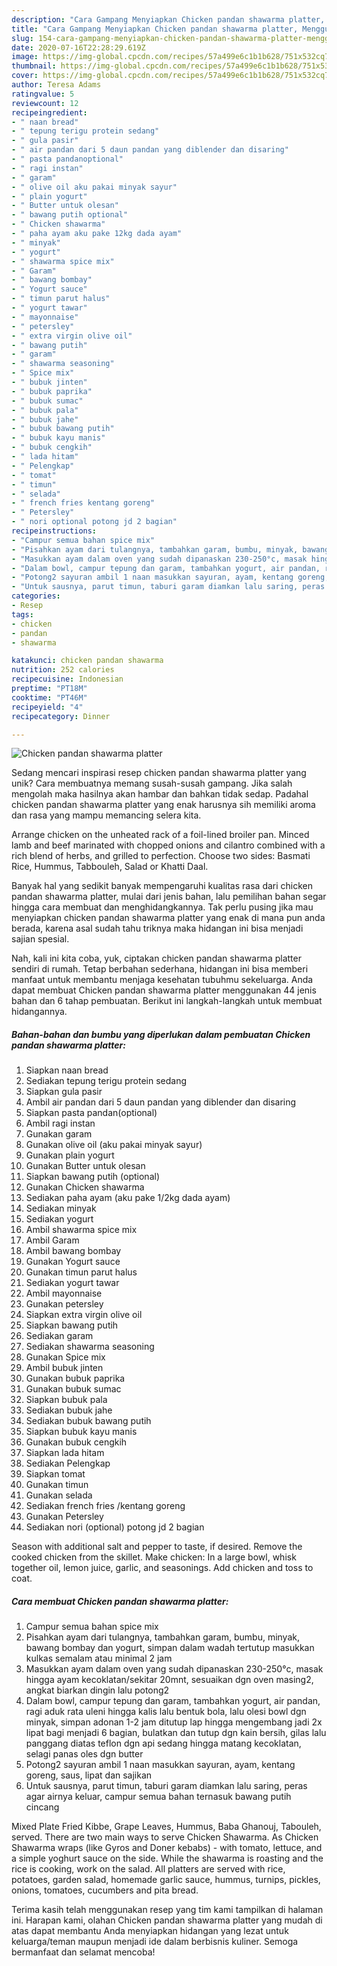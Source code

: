 ```yaml
---
description: "Cara Gampang Menyiapkan Chicken pandan shawarma platter, Menggugah Selera"
title: "Cara Gampang Menyiapkan Chicken pandan shawarma platter, Menggugah Selera"
slug: 154-cara-gampang-menyiapkan-chicken-pandan-shawarma-platter-menggugah-selera
date: 2020-07-16T22:28:29.619Z
image: https://img-global.cpcdn.com/recipes/57a499e6c1b1b628/751x532cq70/chicken-pandan-shawarma-platter-foto-resep-utama.jpg
thumbnail: https://img-global.cpcdn.com/recipes/57a499e6c1b1b628/751x532cq70/chicken-pandan-shawarma-platter-foto-resep-utama.jpg
cover: https://img-global.cpcdn.com/recipes/57a499e6c1b1b628/751x532cq70/chicken-pandan-shawarma-platter-foto-resep-utama.jpg
author: Teresa Adams
ratingvalue: 5
reviewcount: 12
recipeingredient:
- " naan bread"
- " tepung terigu protein sedang"
- " gula pasir"
- " air pandan dari 5 daun pandan yang diblender dan disaring"
- " pasta pandanoptional"
- " ragi instan"
- " garam"
- " olive oil aku pakai minyak sayur"
- " plain yogurt"
- " Butter untuk olesan"
- " bawang putih optional"
- " Chicken shawarma"
- " paha ayam aku pake 12kg dada ayam"
- " minyak"
- " yogurt"
- " shawarma spice mix"
- " Garam"
- " bawang bombay"
- " Yogurt sauce"
- " timun parut halus"
- " yogurt tawar"
- " mayonnaise"
- " petersley"
- " extra virgin olive oil"
- " bawang putih"
- " garam"
- " shawarma seasoning"
- " Spice mix"
- " bubuk jinten"
- " bubuk paprika"
- " bubuk sumac"
- " bubuk pala"
- " bubuk jahe"
- " bubuk bawang putih"
- " bubuk kayu manis"
- " bubuk cengkih"
- " lada hitam"
- " Pelengkap"
- " tomat"
- " timun"
- " selada"
- " french fries kentang goreng"
- " Petersley"
- " nori optional potong jd 2 bagian"
recipeinstructions:
- "Campur semua bahan spice mix"
- "Pisahkan ayam dari tulangnya, tambahkan garam, bumbu, minyak, bawang bombay dan yogurt, simpan dalam wadah tertutup masukkan kulkas semalam atau minimal 2 jam"
- "Masukkan ayam dalam oven yang sudah dipanaskan 230-250°c, masak hingga ayam kecoklatan/sekitar 20mnt, sesuaikan dgn oven masing2, angkat biarkan dingin lalu potong2"
- "Dalam bowl, campur tepung dan garam, tambahkan yogurt, air pandan, ragi aduk rata uleni hingga kalis lalu bentuk bola, lalu olesi bowl dgn minyak, simpan adonan 1-2 jam ditutup lap hingga mengembang jadi 2x lipat bagi menjadi 6 bagian, bulatkan dan tutup dgn kain bersih, gilas lalu panggang diatas teflon dgn api sedang hingga matang kecoklatan, selagi panas oles dgn butter"
- "Potong2 sayuran ambil 1 naan masukkan sayuran, ayam, kentang goreng, saus, lipat dan sajikan"
- "Untuk sausnya, parut timun, taburi garam diamkan lalu saring, peras agar airnya keluar, campur semua bahan ternasuk bawang putih cincang"
categories:
- Resep
tags:
- chicken
- pandan
- shawarma

katakunci: chicken pandan shawarma 
nutrition: 252 calories
recipecuisine: Indonesian
preptime: "PT18M"
cooktime: "PT46M"
recipeyield: "4"
recipecategory: Dinner

---
```



![Chicken pandan shawarma platter](https://img-global.cpcdn.com/recipes/57a499e6c1b1b628/751x532cq70/chicken-pandan-shawarma-platter-foto-resep-utama.jpg)

Sedang mencari inspirasi resep chicken pandan shawarma platter yang unik? Cara membuatnya memang susah-susah gampang. Jika salah mengolah maka hasilnya akan hambar dan bahkan tidak sedap. Padahal chicken pandan shawarma platter yang enak harusnya sih memiliki aroma dan rasa yang mampu memancing selera kita.

Arrange chicken on the unheated rack of a foil-lined broiler pan. Minced lamb and beef marinated with chopped onions and cilantro combined with a rich blend of herbs, and grilled to perfection. Choose two sides: Basmati Rice, Hummus, Tabbouleh, Salad or Khatti Daal.

Banyak hal yang sedikit banyak mempengaruhi kualitas rasa dari chicken pandan shawarma platter, mulai dari jenis bahan, lalu pemilihan bahan segar hingga cara membuat dan menghidangkannya. Tak perlu pusing jika mau menyiapkan chicken pandan shawarma platter yang enak di mana pun anda berada, karena asal sudah tahu triknya maka hidangan ini bisa menjadi sajian spesial.


Nah, kali ini kita coba, yuk, ciptakan chicken pandan shawarma platter sendiri di rumah. Tetap berbahan sederhana, hidangan ini bisa memberi manfaat untuk membantu menjaga kesehatan tubuhmu sekeluarga. Anda dapat membuat Chicken pandan shawarma platter menggunakan 44 jenis bahan dan 6 tahap pembuatan. Berikut ini langkah-langkah untuk membuat hidangannya.

<!--inarticleads1-->

##### Bahan-bahan dan bumbu yang diperlukan dalam pembuatan Chicken pandan shawarma platter:

1. Siapkan  naan bread
1. Sediakan  tepung terigu protein sedang
1. Siapkan  gula pasir
1. Ambil  air pandan dari 5 daun pandan yang diblender dan disaring
1. Siapkan  pasta pandan(optional)
1. Ambil  ragi instan
1. Gunakan  garam
1. Gunakan  olive oil (aku pakai minyak sayur)
1. Gunakan  plain yogurt
1. Gunakan  Butter untuk olesan
1. Siapkan  bawang putih (optional)
1. Gunakan  Chicken shawarma
1. Sediakan  paha ayam (aku pake 1/2kg dada ayam)
1. Sediakan  minyak
1. Sediakan  yogurt
1. Ambil  shawarma spice mix
1. Ambil  Garam
1. Ambil  bawang bombay
1. Gunakan  Yogurt sauce
1. Gunakan  timun parut halus
1. Sediakan  yogurt tawar
1. Ambil  mayonnaise
1. Gunakan  petersley
1. Siapkan  extra virgin olive oil
1. Siapkan  bawang putih
1. Sediakan  garam
1. Sediakan  shawarma seasoning
1. Gunakan  Spice mix
1. Ambil  bubuk jinten
1. Gunakan  bubuk paprika
1. Gunakan  bubuk sumac
1. Siapkan  bubuk pala
1. Sediakan  bubuk jahe
1. Sediakan  bubuk bawang putih
1. Siapkan  bubuk kayu manis
1. Gunakan  bubuk cengkih
1. Siapkan  lada hitam
1. Sediakan  Pelengkap
1. Siapkan  tomat
1. Gunakan  timun
1. Gunakan  selada
1. Sediakan  french fries /kentang goreng
1. Gunakan  Petersley
1. Sediakan  nori (optional) potong jd 2 bagian


Season with additional salt and pepper to taste, if desired. Remove the cooked chicken from the skillet. Make chicken: In a large bowl, whisk together oil, lemon juice, garlic, and seasonings. Add chicken and toss to coat. 

<!--inarticleads2-->

##### Cara membuat Chicken pandan shawarma platter:

1. Campur semua bahan spice mix
1. Pisahkan ayam dari tulangnya, tambahkan garam, bumbu, minyak, bawang bombay dan yogurt, simpan dalam wadah tertutup masukkan kulkas semalam atau minimal 2 jam
1. Masukkan ayam dalam oven yang sudah dipanaskan 230-250°c, masak hingga ayam kecoklatan/sekitar 20mnt, sesuaikan dgn oven masing2, angkat biarkan dingin lalu potong2
1. Dalam bowl, campur tepung dan garam, tambahkan yogurt, air pandan, ragi aduk rata uleni hingga kalis lalu bentuk bola, lalu olesi bowl dgn minyak, simpan adonan 1-2 jam ditutup lap hingga mengembang jadi 2x lipat bagi menjadi 6 bagian, bulatkan dan tutup dgn kain bersih, gilas lalu panggang diatas teflon dgn api sedang hingga matang kecoklatan, selagi panas oles dgn butter
1. Potong2 sayuran ambil 1 naan masukkan sayuran, ayam, kentang goreng, saus, lipat dan sajikan
1. Untuk sausnya, parut timun, taburi garam diamkan lalu saring, peras agar airnya keluar, campur semua bahan ternasuk bawang putih cincang


Mixed Plate Fried Kibbe, Grape Leaves, Hummus, Baba Ghanouj, Tabouleh, served. There are two main ways to serve Chicken Shawarma. As Chicken Shawarma wraps (like Gyros and Doner kebabs) - with tomato, lettuce, and a simple yoghurt sauce on the side. While the shawarma is roasting and the rice is cooking, work on the salad. All platters are served with rice, potatoes, garden salad, homemade garlic sauce, hummus, turnips, pickles, onions, tomatoes, cucumbers and pita bread. 

Terima kasih telah menggunakan resep yang tim kami tampilkan di halaman ini. Harapan kami, olahan Chicken pandan shawarma platter yang mudah di atas dapat membantu Anda menyiapkan hidangan yang lezat untuk keluarga/teman maupun menjadi ide dalam berbisnis kuliner. Semoga bermanfaat dan selamat mencoba!
